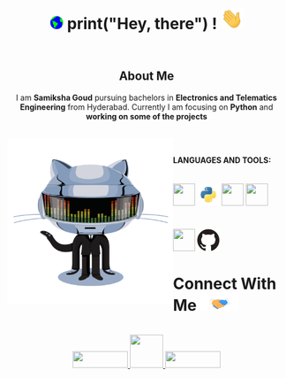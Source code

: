 <h1 align="center">
  <a target="_blank">
    <img src="https://github.com/samikshago20/samikshago20/blob/main/Earth.gif" width="24px" style="max-width:100%;">
  </a>
  print("Hey, there") !
  <a target="_blank">
    <img src="https://github.com/samikshago20/samikshago20/blob/main/Hi.gif" width="40px" />
  </a>
</h1>
<br/>
<h2 align="center">About Me</h2>
<p align="center">I am <strong>Samiksha Goud</strong> pursuing bachelors in <strong>Electronics and Telematics Engineering</strong> from Hyderabad. Currently I am focusing on <strong>Python</strong> and <strong>working on some of the projects </strong></p><br>
<a target="_blank"><img align="left" height="300" width="300" alt="GIF" src="https://github.com/samikshago20/samikshago20/blob/main/github.gif"></a>
<br/>

**LANGUAGES AND TOOLS:**  
<br/>
<br/>
<code><img height="40" width="40" src="https://images.vexels.com/media/users/3/166401/isolated/preview/b82aa7ac3f736dd78570dd3fa3fa9e24-java-programming-language-icon-by-vexels.png"></code>
<code><img height="40" width="40" src="https://raw.githubusercontent.com/github/explore/80688e429a7d4ef2fca1e82350fe8e3517d3494d/topics/python/python.png"></code>
<code><img height="40" width="40" src="https://www.naveedashfaq.me/img/c++.png"></code>
<code><img height="40" width="40" src="https://www.flaticon.com/svg/static/icons/svg/1216/1216733.svg"></code>

 #
<code><img height="40" width="40" src="https://upload.wikimedia.org/wikipedia/commons/thumb/3/3f/Git_icon.svg/1024px-Git_icon.svg.png"></code>
<code><img height="40" width="40" src="https://raw.githubusercontent.com/github/explore/80688e429a7d4ef2fca1e82350fe8e3517d3494d/topics/github-api/github-api.png"></code>



<h1>
  Connect With Me <a target="_blank">
  <img src="https://github.com/samikshago20/samikshago20/blob/main/Handshake.gif" height="32px" style="max-width:100%;">
  </a>
</h1>

<p align="center">
  <br>
  <a href="https://www.linkedin.com/in/samiksha-g-b47755170/ target="_blank">
    <code><img height="30" width="100" src="https://img.shields.io/badge/linkedin-%230077B5.svg?&style=for-the-badge&logo=linkedin&logoColor=white"/></code>
  </a>
    <a href="https://github.com/samikshago20">
    <code><img height="60" width="60" src="https://cdn.jsdelivr.net/npm/simple-icons@3.0.1/icons/github.svg"></code>  
  </a>
  <a href="mailto:samiksha20@gmail.com"
    <code>
      <img height="30" width="100" src="https://img.shields.io/badge/gmail-%23D14836.svg?&style=for-the-badge&logo=gmail&logoColor=white" 
    </code>
  </a>
</p>

